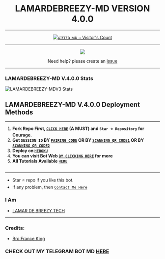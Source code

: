 <h1 align="center"> LAMARDEBREEZY-MD VERSION 4.0.0  </h1>
<p align="center">  

***
 <a aria-label="ɢɪғᴛᴇᴅ ʙᴏᴛ v.4.0.0 is free to use" href="https://github.com/mouricedevs/Gifted-Md" target="_blank">

</p>
<p align="center"><img src="https://profile-counter.glitch.me/{mouricedevs}/count.svg" alt="ɢɪғᴛᴇᴅ ᴍᴅ :: Visitor's Count" /></p>

---



<p align="center">
  <a href="https://web.giftedtechnexus.co.ke/bots/giftedmd/deploy/platforms/heroku/"><img src="https://img.shields.io/badge/heroku-9d7acc?style=for-the-badge&logo=gifted&logoColor=430098"></a>

<p align="center">Need help? please create an <a href="https://github.com/mouricedevs/Gifted-Md/issues">issue</a></p>

---

 <h3>LAMARDEBREEZY-MD V.4.0.0 Stats</h3>

![LAMARDEBREEZY-MDV3 Stats](https://github-readme-stats.vercel.app/api/pin/?username=mouricedevs&repo=Gifted-Md&show_owner=true&theme=dark)


    
   
## LAMARDEBREEZY-MD V.4.0.0 Deployment Methods
---
1.  **Fork Repo First, [`CLICK HERE`](https://github.com/LAMARDEBREEZY-MD/LAMAR-DE-BREEZY-Md.git/fork) (A MUST) and `Star ⭐ Repository` for Courage.**
2.  **Get `SESSION ID` BY [`PAIRING CODE`](https://web.giftedtechnexus.co.ke/bots/giftedmd/sessions) OR BY [`SCANNING QR CODE1`](https://web.giftedtechnexus.co.ke/bots/giftedmd/sessions) OR BY [`SCANNING QR CODE2`](https://web.giftedtechnexus.co.ke/bots/giftedmd/sessions)** 
3. **Deploy on [`HEROKU`](https://web.giftedtechnexus.co.ke/bots/giftedmd/deploy/platforms/heroku)**
8. **You can visit Bot Web [`BY CLICKING HERE`](https://web.giftedtechnexus.co.ke/bots/giftedmd) for more**
9. **All Tutorials Available [`HERE`](https://youtube.com/@giftedtechnexus)**

##
---


- Star ⭐ repo if you like this bot.
- If any problem, then [`Contact Me Here`](https://t.me/giftedmd)


### I Am
- [LAMAR DE BREEZY TECH](https://github.com/mouricedevs) 

---
### Credits:
- [Bro France King](https://github.com/franceking1)

### CHECK OUT MY TELEGRAM BOT MD [HERE](https://github.com/mouricedevs/telegram-bot)
